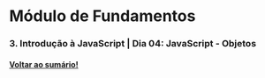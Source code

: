# Módulo de Fundamentos   
### 3. Introdução à JavaScript  |  Dia 04: JavaScript - Objetos
#### [Voltar ao sumário!](https://github.com/hiagoisoppo/trybe_exercicios/tree/main)